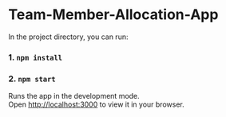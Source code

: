 # <b>Team-Member-Allocation-App</b>



In the project directory, you can run:
### 1. `npm install`
### 2. `npm start`

Runs the app in the development mode.\
Open [http://localhost:3000](http://localhost:3000) to view it in your browser.
